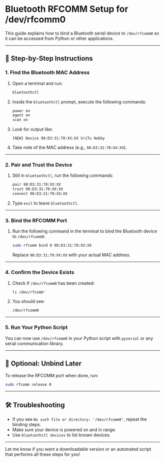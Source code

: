 # Bluetooth RFCOMM Setup for /dev/rfcomm0

This guide explains how to bind a Bluetooth serial device to `/dev/rfcomm0` so it can be accessed from Python or other applications.

---

## 🧭 Step-by-Step Instructions

### 1. Find the Bluetooth MAC Address

1. Open a terminal and run:
   ```bash
   bluetoothctl
   ```
2. Inside the `bluetoothctl` prompt, execute the following commands:
   ```bash
   power on
   agent on
   scan on
   ```
3. Look for output like:
   ```
   [NEW] Device 98:D3:31:70:XX:XX SriTu Hobby
   ```
4. Take note of the MAC address (e.g., `98:D3:31:70:XX:XX`).

---

### 2. Pair and Trust the Device

1. Still in `bluetoothctl`, run the following commands:
   ```bash
   pair 98:D3:31:70:XX:XX
   trust 98:D3:31:70:XX:XX
   connect 98:D3:31:70:XX:XX
   ```
2. Type `exit` to leave `bluetoothctl`.

---

### 3. Bind the RFCOMM Port

1. Run the following command in the terminal to bind the Bluetooth device to `/dev/rfcomm0`:
   ```bash
   sudo rfcomm bind 0 98:D3:31:70:XX:XX
   ```
   Replace `98:D3:31:70:XX:XX` with your actual MAC address.

---

### 4. Confirm the Device Exists

1. Check if `/dev/rfcomm0` has been created:
   ```bash
   ls /dev/rfcomm*
   ```
2. You should see:
   ```
   /dev/rfcomm0
   ```

---

### 5. Run Your Python Script

You can now use `/dev/rfcomm0` in your Python script with `pyserial` or any serial communication library.

---

## 🧼 Optional: Unbind Later

To release the RFCOMM port when done, run:
```bash
sudo rfcomm release 0
```

---

## 🛠 Troubleshooting

- If you see `No such file or directory: '/dev/rfcomm0'`, repeat the binding steps.
- Make sure your device is powered on and in range.
- Use `bluetoothctl devices` to list known devices.

---

Let me know if you want a downloadable version or an automated script that performs all these steps for you!








